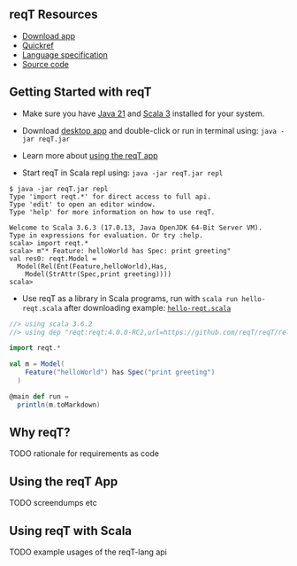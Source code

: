 ## reqT Resources

* [Download app](https://github.com/reqT/reqT/releases/latest/download/reqT.jar) 
* [Quickref](https://github.com/reqT/reqT-lang/releases/latest/download/reqT-quickref-GENERATED.pdf) 
* [Language specification](https://github.com/reqT/reqT-lang/blob/main/docs/langSpec-GENERATED.md) 
* [Source code](https://github.com/reqT)

## Getting Started with reqT

* Make sure you have [Java 21](https://adoptium.net/temurin/releases/?package=jdk&version=21) and [Scala 3](https://www.scala-lang.org/download/) installed for your system. 

* Download [desktop app](https://github.com/reqT/reqT/releases/latest/download/reqT.jar) and double-click or run in terminal using: `java -jar reqT.jar` 

* Learn more about [using the reqT app](#using-the-reqt-app)

* Start reqT in Scala repl using: `java -jar reqT.jar repl`

```
$ java -jar reqT.jar repl
Type 'import reqt.*' for direct access to full api.
Type 'edit' to open an editor window.
Type 'help' for more information on how to use reqT.

Welcome to Scala 3.6.3 (17.0.13, Java OpenJDK 64-Bit Server VM).
Type in expressions for evaluation. Or try :help.
scala> import reqt.*
scala> m"* Feature: helloWorld has Spec: print greeting"
val res0: reqt.Model = 
  Model(Rel(Ent(Feature,helloWorld),Has,
    Model(StrAttr(Spec,print greeting))))
scala> 
```
* Use reqT as a library in Scala programs, run with `scala run hello-reqt.scala` after downloading example: [`hello-reqt.scala`](https://github.com/reqT/reqT/blob/4.x/hello-reqt.scala) 

```scala
//> using scala 3.6.2
//> using dep "reqt:reqt:4.0.0-RC2,url=https://github.com/reqT/reqT/releases/download/v4.0.0-RC2/reqT-4.0.0-RC2.jar"

import reqt.*

val m = Model(
    Feature("helloWorld") has Spec("print greeting")
  )

@main def run = 
  println(m.toMarkdown)
```

## Why reqT?

TODO rationale for requirements as code

## Using the reqT App

TODO screendumps etc

## Using reqT with Scala

TODO example usages of the reqT-lang api